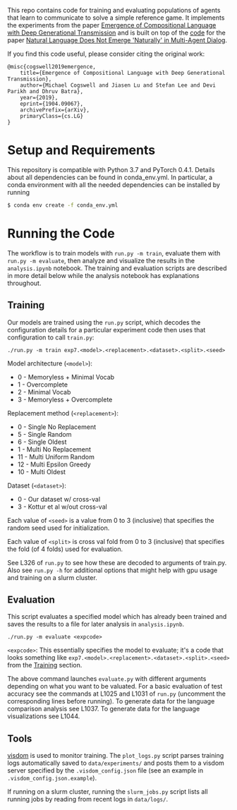 This repo contains code for training and evaluating populations of agents
that learn to communicate to solve a simple reference game.
It implements the experiments from the paper [Emergence of Compositional Language with Deep Generational Transmission](https://arxiv.org/abs/1904.09067)
and is built on top of the [code](https://github.com/batra-mlp-lab/lang-emerge) for the paper 
[Natural Language Does Not Emerge 'Naturally' in Multi-Agent Dialog](https://arxiv.org/abs/1706.08502).

If you find this code useful, please consider citing the original work:

```
@misc{cogswell2019emergence,
    title={Emergence of Compositional Language with Deep Generational Transmission},
    author={Michael Cogswell and Jiasen Lu and Stefan Lee and Devi Parikh and Dhruv Batra},
    year={2019},
    eprint={1904.09067},
    archivePrefix={arXiv},
    primaryClass={cs.LG}
}
```


Setup and Requirements
===

This repository is compatible with Python 3.7 and PyTorch 0.4.1.
Details about all dependencies can be found in conda_env.yml.
In particular, a conda environment with all the needed dependencies can be
installed by running

```sh
$ conda env create -f conda_env.yml
```


Running the Code
===

The workflow is to train models with `run.py -m train`, evaluate
them with `run.py -m evaluate`, then analyze and visualize the results
in the `analysis.ipynb` notebook. The training and evaluation scripts
are described in more detail below while the analysis notebook has
explanations throughout.


Training
---

Our models are trained using the `run.py` script, which decodes the
configuration details for a particular experiment code then uses
that configuration to call `train.py`:

```
./run.py -m train exp7.<model>.<replacement>.<dataset>.<split>.<seed>
```

Model architecture (`<model>`):
* 0 - Memoryless + Minimal Vocab
* 1 - Overcomplete
* 2 - Minimal Vocab
* 3 - Memoryless + Overcomplete

Replacement method (`<replacement>`):
* 0 - Single No Replacement
* 5 - Single Random
* 6 - Single Oldest
* 1 - Multi No Replacement
* 11 - Multi Uniform Random
* 12 - Multi Epsilon Greedy
* 10 - Multi Oldest

Dataset (`<dataset>`):
* 0 - Our dataset w/ cross-val
* 3 - Kottur et al w/out cross-val

Each value of `<seed>` is a value from 0 to 3 (inclusive) that specifies the random seed used for initialization.

Each value of `<split>` is cross val fold from 0 to 3 (inclusive) that specifies the fold (of 4 folds) used for evaluation.

See L326 of `run.py` to see how these are decoded to arguments of train.py. Also see `run.py -h` for additional options that might help with gpu usage and training on a slurm cluster.


Evaluation
---

This script evaluates a specified model which has already been trained
and saves the results to a file for later analysis in `analysis.ipynb`.

```
./run.py -m evaluate <expcode>
```

`<expcode>`: This essentially specifies the model to evaluate; it's a
code that looks something like `exp7.<model>.<replacement>.<dataset>.<split>.<seed>` from the [Training](#training) section.

The above command launches `evaluate.py` with different arguments
depending on what you want to be valuated.
For a basic evaluation of test accuracy see the commands at L1025
and L1031 of `run.py` (uncomment the corresponding lines before running).
To generate data for the language comparison analysis see L1037.
To generate data for the language visualizations see L1044.

Tools
---

[visdom](https://github.com/facebookresearch/visdom) is used to monitor training.
The `plot_logs.py` script parses training logs automatically saved to 
`data/experiments/` and posts them to a visdom server specified by the
`.visdom_config.json` file (see an example in `.visdom_config.json.example`).

If running on a slurm cluster, running the `slurm_jobs.py` script
lists all running jobs by reading from recent logs in `data/logs/`.

